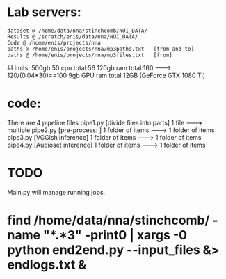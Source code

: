 # Lab servers:
    dataset @ /home/data/nna/stinchcomb/NUI_DATA/
    Results @ /scratch/enis/data/nna/NUI_DATA/
    Code @ /home/enis/projects/nna
    paths @ /home/enis/projects/nna/mp3paths.txt   [from and to]
    paths @ /home/enis/projects/nna/mp3files.txt   [from]

#Limits:
  500gb
  50 cpu total:56
  120gb ram total:160 ---> 120/(0.04*30)==100
  9gb GPU ram total:12GB (GeForce GTX 1080 Ti)

# code:
  There are 4 pipeline files
  pipe1.py  [divide files into parts] 1 file ---> multiple
  pipe2.py  [pre-process: ] 1 folder of items --->  1 folder of items
  pipe3.py  [VGGish inference] 1 folder of items --->  1 folder of items
  pipe4.py  [Audioset inference] 1 folder of items --->  1 folder of items

# TODO

  Main.py will manage running jobs.


  # find /home/data/nna/stinchcomb/ -name "*.*3" -print0 | xargs -0 python end2end.py --input_files &> endlogs.txt &
